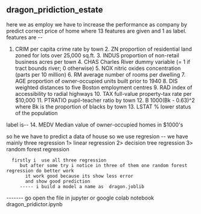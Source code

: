 ﻿## dragon_pridiction_estate
here we as employ we have to increase the performance as company by  predict correct price of home where 13 features are given and 1 as label.
features are --
 1. CRIM      per capita crime rate by town
    2. ZN        proportion of residential land zoned for lots over 
                 25,000 sq.ft.
    3. INDUS     proportion of non-retail business acres per town
    4. CHAS      Charles River dummy variable (= 1 if tract bounds 
                 river; 0 otherwise)
    5. NOX       nitric oxides concentration (parts per 10 million)
    6. RM        average number of rooms per dwelling
    7. AGE       proportion of owner-occupied units built prior to 1940
    8. DIS       weighted distances to five Boston employment centres
    9. RAD       index of accessibility to radial highways
    10. TAX      full-value property-tax rate per $10,000
    11. PTRATIO  pupil-teacher ratio by town
    12. B        1000(Bk - 0.63)^2 where Bk is the proportion of blacks 
                 by town
    13. LSTAT    % lower status of the population
    
    
label  is--
 14. MEDV     Median value of owner-occupied homes in $1000's
 
 
so he we have to predict a data of house so we use regresion 
    -- we have mainly three regression 
         1> linear regression
         2> decision tree regression
         3> random forest regression
         
         
      firstly i  use all three regression 
         but after some try i notice in three of them one random forest regression do better work 
           it work good because its show less error 
           and show good prediction 
         ----- i build a model a name as  dragon.joblib
         
         
------- go open the file in jupyter or google colab notebook dragon_pridictor.ipynb             
